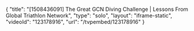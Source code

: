 {
    "title": "[1508436091] The Great GCN Diving Challenge | Lessons From Global Triathlon Network",
    "type": "solo",
    "layout": "iframe-static",
    "videoId": "123178916",
    "url": "\/tvpembed\/123178916"
}